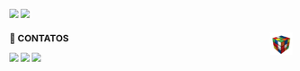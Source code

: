 <div>
  <p>
    <img height="160em" src="https://github-readme-stats.vercel.app/api/top-langs/?username=barbarabr1to&layout=compact&theme=write"/>
    <img height="160em" src="https://github-readme-stats.vercel.app/api?username=barbarabr1to&layout=compact&theme=write"/>
  </p>
</div>

<div style="display: inline_block">  
  <img src="cube.gif" width="40px" align="right" alt="Computador iuriCode">
  <b><h3>📱 CONTATOS</h3></b> 
  <a href="https://www.linkedin.com/in/barbarabritosz/"> <img height="25" src="https://img.shields.io/badge/LinkedIn-0077B5?style=for-the-badge&logo=linkedin&logoColor=white"></a> 
  <a href="https://www.facebook.com/messages/t/100005598944559/"> <img height="25" src="https://img.shields.io/badge/Messenger-00B2FF?style=for-thebadge&logo=messenger&logoColor=white"></a> 
  <a href = "mailto: barbarabritosz@hotmail.com"> <img height="25" src="https://img.shields.io/badge/Gmail-D14836?style=for-the-badge&logo=gmail&logoColor=white"></a>
</div>
